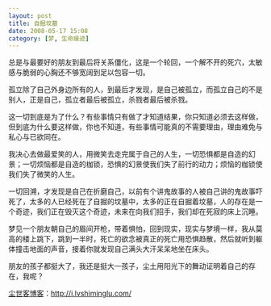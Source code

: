 ```yaml
---
layout: post
title: 自掘坟墓
date: 2008-05-17 15:08
category: [梦, 生命痕迹]
---
```

总是与最要好的朋友到最后将关系僵化，这是一个轮回，一个解不开的死穴，太敏感与脆弱的心胸还不够宽阔到足以包容一切。

孤立除了自己外身边所有的人，到最后才发现，是自己被孤立，而孤立自己的不是别人，正是自己，孤立者最后被孤立，杀戮者最后被杀戮。

这一切到底是为了什么？有些事情只有做了才知道结果，你只知道必须去这样做，但到底为什么要这样做，你也不知道，有些事情可能真的不需要理由，理由难免与私心与已欲同在。

我决心去做最爱笑的人，用微笑去走完属于自己的人生，一切恐惧都是自造的幻景；一切烦恼都是自造的枷锁，恐惧的幻景使我们失了前行的动力；烦恼的枷锁使我们失了微笑的人生。

一切回溯，才发现是自己在折磨自己，以前有个讲鬼故事的人被自己讲的鬼故事吓死了，太多的人已经死在了自掘的坟墓中，太多的正在自掘着坟墓，人的存在是一个奇迹，我们正在毁灭这个奇迹，未来在向我们招手，我们却在死寂的床上沉睡。

梦见一个朋友朝自己的眉间开枪，带着惧怕，回到现实，现实与梦境一样，我从莫高的楼上跳下，跳到一半时，死亡的欲念被真正的死亡用恐惧趋散，然后就听到躯体撞击地面的声音，接着你就发现自己满头大汗呆呆地坐在床头。

朋友的孩子都挺大了，我还是挺大一孩子，尘土用阳光下的舞动证明着自己的存在，我呢？

<a href="http://i.lvshiminglu.com/">尘世客博客</a>：<a href="http://i.lvshiminglu.com/">http://i.lvshiminglu.com/</a>

